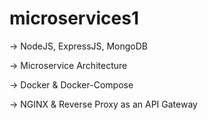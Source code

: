 # microservices1

-> NodeJS, ExpressJS, MongoDB

-> Microservice Architecture

-> Docker & Docker-Compose

-> NGINX & Reverse Proxy as an API Gateway


